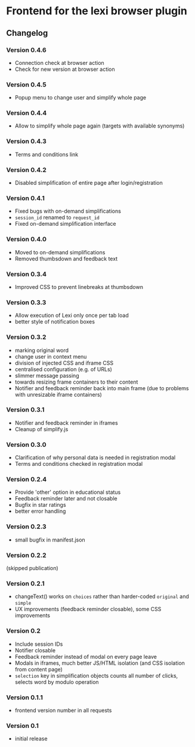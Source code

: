 # Frontend for the lexi browser plugin

## Changelog

### Version 0.4.6
+ Connection check at browser action
+ Check for new version at browser action

### Version 0.4.5
+ Popup menu to change user and simplify whole page

### Version 0.4.4
+ Allow to simplify whole page again (targets with available synonyms)

### Version 0.4.3
+ Terms and conditions link

### Version 0.4.2
+ Disabled simplification of entire page after login/registration

### Version 0.4.1
+ Fixed bugs with on-demand simplifications
+ `session_id` renamed to `request_id`
+ Fixed on-demand simplification interface

### Version 0.4.0
+ Moved to on-demand simplifications
+ Removed thumbsdown and feedback text

### Version 0.3.4
+ Improved CSS to prevent linebreaks at thumbsdown

### Version 0.3.3
+ Allow execution of Lexi only once per tab load
+ better style of notification boxes

### Version 0.3.2
+ marking original word
+ change user in context menu
+ division of injected CSS and iframe CSS
+ centralised configuration (e.g. of URLs)
+ slimmer message passing
+ towards resizing frame containers to their content
+ Notifier and feedback reminder back into main frame (due to problems with unresizable iframe containers)

### Version 0.3.1
+ Notifier and feedback reminder in iframes
+ Cleanup of simplify.js

### Version 0.3.0
+ Clarification of why personal data is needed in registration modal
+ Terms and conditions checked in registration modal

### Version 0.2.4
+ Provide 'other' option in educational status
+ Feedback reminder later and not closable
+ Bugfix in star ratings
+ better error handling

### Version 0.2.3
+ small bugfix in manifest.json

### Version 0.2.2
(skipped publication)

### Version 0.2.1
+ changeText() works on `choices` rather than harder-coded `original` and `simple`
+ UX improvements (feedback reminder closable), some CSS improvements

### Version 0.2
+ Include session IDs
+ Notifier closable
+ Feedback reminder instead of modal on every page leave
+ Modals in iframes, much better JS/HTML isolation (and CSS isolation from content page)
+ `selection` key in simplification objects counts all number of clicks, selects word by modulo operation

### Version 0.1.1
+ frontend version number in all requests

### Version 0.1
+ initial release


